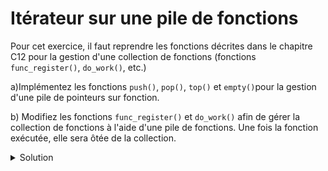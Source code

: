 
# Itérateur sur une pile de fonctions

Pour cet exercice, il faut reprendre les fonctions décrites dans le chapitre C12
pour la gestion d'une collection de fonctions (fonctions ``func_register()``, ``do_work()``, etc.)

a)Implémentez les fonctions  ``push()``, ``pop()``, ``top()`` et ``empty()``pour la gestion d'une pile de pointeurs sur fonction.

b) Modifiez les fonctions ``func_register()`` et ``do_work()`` afin de gérer la collection de fonctions à l'aide d'une pile de fonctions. Une fois la fonction exécutée, elle sera ôtée de la collection.

<details>
<summary>Solution</summary>

```cpp

#include <stdio.h>
#include <stdlib.h>
#include <stdbool.h>

typedef void (*fn_t)(void *);

typedef struct {
    fn_t fn;
    void *args;
} entry_t;

typedef struct Node {
    struct Node *next;
    entry_t entry;
} Node;

typedef Node task_collection_t;

void push(Node **topNode, entry_t entry) {
    Node *n = malloc(sizeof(Node));
    if (n) {
        n->next = *topNode; 
        n->entry = entry;
        *topNode = n;
    }   
}

void pop(Node **topNode) {
    Node *tmp = *topNode;

    *topNode = (*topNode)->next;
    free(tmp);
}  

entry_t top(Node *topNode) { 
    return topNode->entry; 
}

bool empty(Node *topNode) {
    return (topNode == NULL);
}

void func_register(task_collection_t **task_collection, fn_t fn, 
                   void *args) {
    entry_t entry;
    entry.fn = fn;
    entry.args = args;

    push(task_collection, entry);
}

void do_work(task_collection_t **task_collection) {
        while (!empty(*task_collection)) {
                top(*task_collection).fn(top(*task_collection).args);
                pop(task_collection);
        }
}

void task_A(void *args) {
    printf("Execution of task A\n");
}

void task_B(void *args) {
    printf("Execution of task B with args: %s\n", (char *) args);
}

int main() {
    task_collection_t *task_collection = NULL;

    func_register(&task_collection, task_A, NULL);
    func_register(&task_collection, task_B, "Hello");

    do_work(&task_collection);
}

```

</details>

